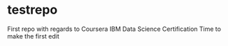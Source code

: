 # testrepo
First repo with regards to Coursera IBM Data Science Certification
Time to make the first edit

